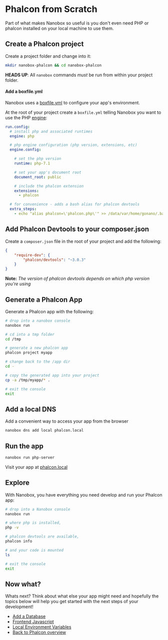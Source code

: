 # Phalcon from Scratch
Part of what makes Nanobox so useful is you don't even need PHP or phalcon installed on your local machine to use them.

## Create a Phalcon project
Create a project folder and change into it:

```bash
mkdir nanobox-phalcon && cd nanobox-phalcon
```

**HEADS UP**: All `nanobox` commands *must* be run from within your project folder.

#### Add a boxfile.yml
Nanobox uses a <a href="https://docs.nanobox.io/boxfile/" target="\_blank">boxfile.yml</a> to configure your app's environment.

At the root of your project create a `boxfile.yml` telling Nanobox you want to use the PHP <a href="https://docs.nanobox.io/engines/" target="\_blank">engine</a>:

```yaml
run.config:
  # install php and associated runtimes
  engine: php

  # php engine configuration (php version, extensions, etc)
  engine.config:

    # set the php version
    runtime: php-7.1

    # set your app's document root  
    document_root: public

    # include the phalcon extension
    extensions:
      - phalcon

  # for convenience - adds a bash alias for phalcon devtools
  extra_steps:
    - echo "alias phalcon=\'phalcon.php\'" >> /data/var/home/gonano/.bashrc

```

## Add Phalcon Devtools to your composer.json
Create a `composer.json` file in the root of your project and add the following:

```json
{
    "require-dev": {
        "phalcon/devtools": "~3.0.3"
    }
}
```

**Note:** *The version of phalcon devtools depends on which php version you're using*

## Generate a Phalcon App
Generate a Phalcon app with the following:

```bash
# drop into a nanobox console
nanobox run

# cd into a tmp folder
cd /tmp

# generate a new phalcon app
phalcon project myapp

# change back to the /app dir
cd -

# copy the generated app into your project
cp -a /tmp/myapp/* .

# exit the console
exit
```

## Add a local DNS
Add a convenient way to access your app from the browser

```bash
nanobox dns add local phalcon.local
```

## Run the app

```bash
nanobox run php-server
```

Visit your app at <a href="http://phalcon.local" target="\_blank">phalcon.local</a>

## Explore
With Nanobox, you have everything you need develop and run your Phalcon app:

```bash
# drop into a Nanobox console
nanobox run

# where php is installed,
php -v

# phalcon devtools are available,
phalcon info

# and your code is mounted
ls

# exit the console
exit
```

## Now what?
Whats next? Think about what else your app might need and hopefully the topics below will help you get started with the next steps of your development!

* [Add a Database](/php/phalcon/add-a-database)
* [Frontend Javascript](/php/phalcon/frontend-javascript)
* [Local Environment Variables](/php/phalcon/local-evars)
* [Back to Phalcon overview](/php/phalcon)
